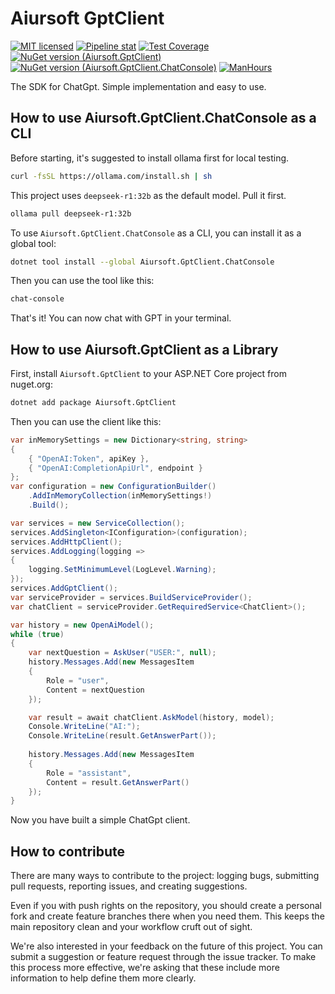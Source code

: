 # Aiursoft GptClient

[![MIT licensed](https://img.shields.io/badge/license-MIT-blue.svg)](https://gitlab.aiursoft.cn/aiursoft/gptClient/-/blob/master/LICENSE)
[![Pipeline stat](https://gitlab.aiursoft.cn/aiursoft/gptClient/badges/master/pipeline.svg)](https://gitlab.aiursoft.cn/aiursoft/gptClient/-/pipelines)
[![Test Coverage](https://gitlab.aiursoft.cn/aiursoft/gptClient/badges/master/coverage.svg)](https://gitlab.aiursoft.cn/aiursoft/gptClient/-/pipelines)
[![NuGet version (Aiursoft.GptClient)](https://img.shields.io/nuget/v/Aiursoft.GptClient.svg)](https://www.nuget.org/packages/Aiursoft.GptClient/)
[![NuGet version (Aiursoft.GptClient.ChatConsole)](https://img.shields.io/nuget/v/Aiursoft.GptClient.ChatConsole.svg)](https://www.nuget.org/packages/Aiursoft.GptClient.ChatConsole/)
[![ManHours](https://manhours.aiursoft.cn/r/gitlab.aiursoft.cn/aiursoft/GptClient.svg)](https://gitlab.aiursoft.cn/aiursoft/GptClient/-/commits/master?ref_type=heads)

The SDK for ChatGpt. Simple implementation and easy to use.

## How to use Aiursoft.GptClient.ChatConsole as a CLI

Before starting, it's suggested to install ollama first for local testing.

```bash
curl -fsSL https://ollama.com/install.sh | sh
```

This project uses `deepseek-r1:32b` as the default model. Pull it first.

```bash
ollama pull deepseek-r1:32b
```

To use `Aiursoft.GptClient.ChatConsole` as a CLI, you can install it as a global tool:

```bash
dotnet tool install --global Aiursoft.GptClient.ChatConsole
```

Then you can use the tool like this:

```bash
chat-console
```

That's it! You can now chat with GPT in your terminal.

## How to use Aiursoft.GptClient as a Library

First, install `Aiursoft.GptClient` to your ASP.NET Core project from nuget.org:

```bash
dotnet add package Aiursoft.GptClient
```

Then you can use the client like this:

```csharp
var inMemorySettings = new Dictionary<string, string>
{
    { "OpenAI:Token", apiKey },
    { "OpenAI:CompletionApiUrl", endpoint }
};
var configuration = new ConfigurationBuilder()
    .AddInMemoryCollection(inMemorySettings!)
    .Build();

var services = new ServiceCollection();
services.AddSingleton<IConfiguration>(configuration);
services.AddHttpClient();
services.AddLogging(logging =>
{
    logging.SetMinimumLevel(LogLevel.Warning);
});
services.AddGptClient();
var serviceProvider = services.BuildServiceProvider();
var chatClient = serviceProvider.GetRequiredService<ChatClient>();

var history = new OpenAiModel();
while (true)
{
    var nextQuestion = AskUser("USER:", null);
    history.Messages.Add(new MessagesItem
    {
        Role = "user",
        Content = nextQuestion
    });

    var result = await chatClient.AskModel(history, model);
    Console.WriteLine("AI:");
    Console.WriteLine(result.GetAnswerPart());
    
    history.Messages.Add(new MessagesItem
    {
        Role = "assistant",
        Content = result.GetAnswerPart()
    });
}
```

Now you have built a simple ChatGpt client.

## How to contribute

There are many ways to contribute to the project: logging bugs, submitting pull requests, reporting issues, and creating suggestions.

Even if you with push rights on the repository, you should create a personal fork and create feature branches there when you need them. This keeps the main repository clean and your workflow cruft out of sight.

We're also interested in your feedback on the future of this project. You can submit a suggestion or feature request through the issue tracker. To make this process more effective, we're asking that these include more information to help define them more clearly.
